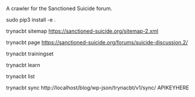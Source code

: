 A crawler for the Sanctioned Suicide forum.

sudo pip3 install -e .

trynacbt sitemap https://sanctioned-suicide.org/sitemap-2.xml

trynacbt page https://sanctioned-suicide.org/forums/suicide-discussion.2/

trynacbt trainingset

trynacbt learn

trynacbt list

trynacbt sync http://localhost/blog/wp-json/trynacbt/v1/sync/ APIKEYHERE

